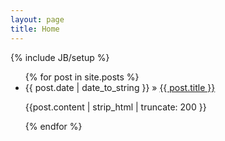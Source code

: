 ```yaml
---
layout: page
title: Home
---
```

{% include JB/setup %}

<ul class="posts">
  {% for post in site.posts %}
    <li><span>{{ post.date | date_to_string }}</span> &raquo; <a href="{{ BASE_PATH }}{{ post.url }}">{{ post.title }}</a></li>
    <p>{{post.content | strip_html | truncate: 200 }}</p>
  {% endfor %}
</ul>
